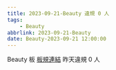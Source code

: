 ```yaml
---
title: 2023-09-21-Beauty 違規 0 人
tags:
    - Beauty
abbrlink: 2023-09-21-Beauty
date: Beauty-2023-09-21 12:00:00
---
```

Beauty 板 [板規連結](https://www.ptt.cc/bbs/Beauty/M.1630069980.A.84B.html)
昨天違規 0 人
